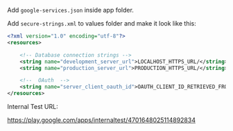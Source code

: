 Add `google-services.json` inside app folder.

Add `secure-strings.xml` to values folder and make it look like this:

```xml
<?xml version="1.0" encoding="utf-8"?>
<resources>

    <!-- Database connection strings -->
    <string name="development_server_url">LOCALHOST_HTTPS_URL/</string>
    <string name="production_server_url">PRODUCTION_HTTPS_URL/</string>

    <!--  OAuth  -->
    <string name="server_client_oauth_id">OAUTH_CLIENT_ID_RETRIEVED_FROM_CREDENTIALS</string>
</resources>
```

Internal Test URL:

https://play.google.com/apps/internaltest/4701648025114892834